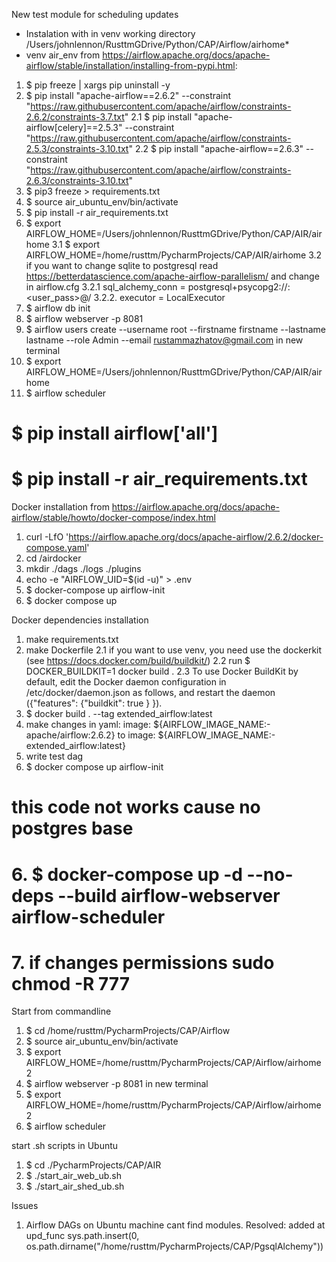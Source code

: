 New test module for scheduling updates


* Instalation with in venv 
working directory /Users/johnlennon/RusttmGDrive/Python/CAP/Airflow/airhome* 
* venv air_env
from https://airflow.apache.org/docs/apache-airflow/stable/installation/installing-from-pypi.html:
1. $ pip freeze | xargs pip uninstall -y
2. $ pip install "apache-airflow==2.6.2" --constraint "https://raw.githubusercontent.com/apache/airflow/constraints-2.6.2/constraints-3.7.txt"
   2.1 $ pip install "apache-airflow[celery]==2.5.3" --constraint "https://raw.githubusercontent.com/apache/airflow/constraints-2.5.3/constraints-3.10.txt"
   2.2 $ pip install "apache-airflow==2.6.3" --constraint "https://raw.githubusercontent.com/apache/airflow/constraints-2.6.3/constraints-3.10.txt"
3. $ pip3 freeze > requirements.txt
4. $ source air_ubuntu_env/bin/activate
5. $ pip install -r air_requirements.txt
6. $ export AIRFLOW_HOME=/Users/johnlennon/RusttmGDrive/Python/CAP/AIR/airhome
   3.1 $ export AIRFLOW_HOME=/home/rusttm/PycharmProjects/CAP/AIR/airhome
   3.2 if you want to change sqlite to postgresql read https://betterdatascience.com/apache-airflow-parallelism/ and change in airflow.cfg
      3.2.1 sql_alchemy_conn = postgresql+psycopg2://<user>:<user_pass>@<host>/<db>
      3.2.2. executor = LocalExecutor
7. $ airflow db init 
8. $ airflow webserver -p 8081
9. $ airflow users create  --username root --firstname firstname --lastname lastname --role Admin --email rustammazhatov@gmail.com
in new terminal
10. $ export AIRFLOW_HOME=/Users/johnlennon/RusttmGDrive/Python/CAP/AIR/airhome
11. $ airflow scheduler

# $ pip install airflow['all']
# $ pip install -r air_requirements.txt

Docker installation
from https://airflow.apache.org/docs/apache-airflow/stable/howto/docker-compose/index.html
1. curl -LfO 'https://airflow.apache.org/docs/apache-airflow/2.6.2/docker-compose.yaml'
2. cd /airdocker
3. mkdir ./dags ./logs ./plugins
4. echo -e "AIRFLOW_UID=$(id -u)" > .env
5. $ docker-compose up airflow-init
6. $ docker compose up

Docker dependencies installation
1. make requirements.txt
2. make Dockerfile
   2.1 if you want to use venv, you need use the dockerkit (see https://docs.docker.com/build/buildkit/)
   2.2 run  $ DOCKER_BUILDKIT=1 docker build .
   2.3 To use Docker BuildKit by default, edit the Docker daemon configuration in /etc/docker/daemon.json as follows, and restart the daemon ({"features": {"buildkit": true } }).
3. $ docker build . --tag extended_airflow:latest
4. make changes in yaml: image: ${AIRFLOW_IMAGE_NAME:-apache/airflow:2.6.2} to image: ${AIRFLOW_IMAGE_NAME:-extended_airflow:latest}
5. write test dag
6. $ docker compose up airflow-init
# this code not works cause no postgres base
# 6. $ docker-compose up -d --no-deps --build airflow-webserver airflow-scheduler 
# 7. if changes permissions sudo chmod -R 777

Start from commandline
1. $ cd /home/rusttm/PycharmProjects/CAP/Airflow
2. $ source air_ubuntu_env/bin/activate
3. $ export AIRFLOW_HOME=/home/rusttm/PycharmProjects/CAP/Airflow/airhome2
4. $ airflow webserver -p 8081
in new terminal
5. $ export AIRFLOW_HOME=/home/rusttm/PycharmProjects/CAP/Airflow/airhome2
6. $ airflow scheduler

start .sh scripts in Ubuntu
1. $ cd ./PycharmProjects/CAP/AIR
2. $ ./start_air_web_ub.sh
3. $ ./start_air_shed_ub.sh

Issues
1. Airflow DAGs on Ubuntu machine cant find modules. 
Resolved: added at upd_func sys.path.insert(0, os.path.dirname("/home/rusttm/PycharmProjects/CAP/PgsqlAlchemy"))